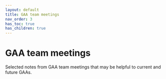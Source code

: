 ```yaml
---
layout: default
title: GAA team meetings
nav_order: 3
has_toc: true 
has_children: true
---
```


# GAA team meetings
Selected notes from GAA team meetings that may be helpful to current and future GAAs.
